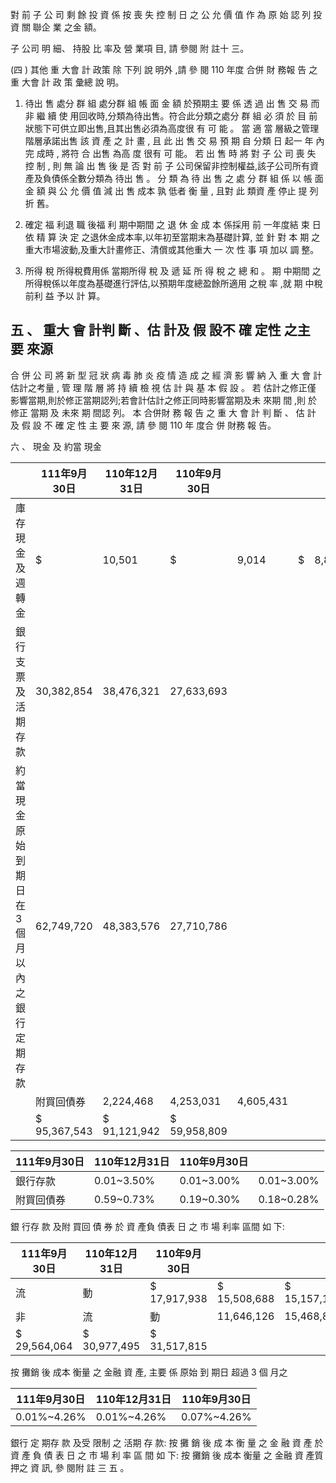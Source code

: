  對 前 子 公 司 剩 餘 投 資 係 按 喪 失 控 制 日 之 公 允 價 值 作 為 原 始 認 列 投資 關 聯企 業 之金 額。

 子 公司 明 細、 持股 比 率及 營 業項 目, 請 參閱 附 註十 三。

(四 ) 其他 重 大會 計 政策 除 下列 說 明外 ,請 參 閱 110 年度 合併 財 務報 告 之重 大會 計 政 策 彙總 說 明。

1. 待出 售 處分 群 組 處分群 組 帳 面 金 額 於預期主 要 係 透 過 出 售 交 易 而 非 繼 續 使 用回收時,分類為待出售。符合此分類之處分 群 組 必 須 於 目 前 狀態下可供立即出售,且其出售必須為高度很 有 可 能 。 當 適 當 層級之管理階層承諾出售 該 資 產 之 計 畫 , 且 此 出 售 交 易 預 期 自 分類 日 起一 年 內完 成時 , 將符 合 出售 為高 度 很有 可 能。 若 出 售 時 將 對 子 公 司 喪 失 控 制 , 則 無 論 出 售 後 是 否 對 前 子 公司保留非控制權益,該子公司所有資產及負債係全數分類為 待出 售 。 分 類 為 待 出 售 之 處 分 群 組 係 以 帳 面 金 額 與 公 允 價 值 減 出 售 成本 孰 低者 衡 量 , 且對 此 類資 產 停止 提 列 折 舊。

2. 確定 福 利退 職 後福 利 期中期間 之 退 休 金 成 本 係採用 前 一年度結 束 日 依 精 算 決 定 之退休金成本率,以年初至當期末為基礎計算, 並 針 對 本 期 之 重大市場波動,及重大計畫修正、清償或其他重大 一 次 性 事 項 加以 調 整。

3. 所得 稅 所得稅費用係 當期所得 稅 及 遞 延 所 得 稅 之 總 和 。 期 中期間 之所得稅係以年度為基礎進行評估,以預期年度總盈餘所適用 之稅 率 ,就 期 中稅 前利 益 予以 計 算。

## 五 、 重大 會 計判 斷 、估 計及 假 設不 確 定性 之主 要 來源

 合 併 公 司 將 新 型 冠 狀 病 毒 肺 炎 疫 情 造 成 之 經 濟 影 響 納 入 重 大 會 計 估計之考量 , 管 理 階 層 將 持 續 檢 視 估 計 與 基 本 假 設 。 若 估計之修正僅 影響當期,則於修正當期認列;若會計估計之修正同時影響當期及未 來期 間 ,則 於 修正 當期 及 未來 期 間認 列。 本 合併財 務 報 告 之 重 大 會 計 判 斷 、 估 計 及 假 設 不 確 定 性 主 要 來 源, 請 參 閱 110 年 度合 併 財務 報 告。

六 、 現金 及 約當 現金

|                                                  | 111年9月30日   | 110年12月31日   | 110年9月30日   |           |    |       |
|--------------------------------------------------|----------------|-----------------|----------------|-----------|----|-------|
| 庫存現金及週轉金                                 | $              | 10,501          | $              | 9,014     | $  | 8,899 |
| 銀行支票及活期存款                               | 30,382,854     | 38,476,321      | 27,633,693     |           |    |       |
| 約當現金  原始到期日在 3 個月 以內之銀行定期存款 | 62,749,720     | 48,383,576      | 27,710,786     |           |    |       |
|                                                  | 附買回債券     | 2,224,468       | 4,253,031      | 4,605,431 |    |       |
|                                                  | $ 95,367,543   | $ 91,121,942    | $ 59,958,809   |           |    |       |

| 111年9月30日   | 110年12月31日   | 110年9月30日   |             |
|----------------|-----------------|----------------|-------------|
| 銀行存款       | 0.01~3.50%     | 0.01~3.00%    | 0.01~3.00% |
| 附買回債券     | 0.59~0.73%     | 0.19~0.30%    | 0.18~0.28% |

 銀 行存 款 及附 買回 債 券 於 資 產負 債表 日 之 市 場 利率 區間 如 下:

| 111年9月30日   | 110年12月31日   | 110年9月30日   |              |              |            |
|----------------|-----------------|----------------|--------------|--------------|------------|
| 流             | 動              | $ 17,917,938   | $ 15,508,688 | $ 15,157,115 |            |
| 非             | 流              | 動             | 11,646,126   | 15,468,807   | 16,360,700 |
| $ 29,564,064   | $ 30,977,495    | $ 31,517,815   |              |              |            |

 按 攤銷 後 成本 衡量 之 金融 資 產, 主要 係 原始 到 期日 超過 3 個 月之

| 111年9月30日   | 110年12月31日   | 110年9月30日   |
|----------------|-----------------|----------------|
| 0.01%~4.26%   | 0.01%~4.26%    | 0.07%~4.26%   |

銀行 定 期存 款 及受 限制 之 活期 存 款: 按 攤 銷 後 成 本 衡 量 之 金 融 資 產 於 資 產 負 債 表 日 之 市 場 利 率 區 間 如 下: 按 攤銷 後 成本 衡量 之 金融 資 產質 押之 資 訊, 參 閱附 註 三 五 。